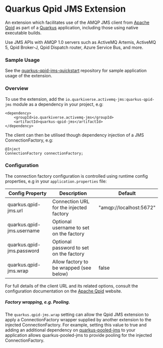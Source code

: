 # Quarkus Qpid JMS Extension

An extension which facilitates use of the AMQP JMS client from [Apache Qpid](https://qpid.apache.org/components/jms/) as part of a [Quarkus](https://quarkus.io) application, including those using native executable builds.

Use JMS APIs with AMQP 1.0 servers such as ActiveMQ Artemis, ActiveMQ 5, Qpid Broker-J, Qpid Dispatch router, Azure Service Bus, and more.

### Sample Usage

See the [quarkus-qpid-jms-quickstart](https://github.com/amqphub/quarkus-qpid-jms-quickstart/) repository for sample application usage of the extension.

### Overview

To use the extension, add the `io.quarkiverse.activemq-jms:quarkus-qpid-jms` module as a dependency in your project, e.g:

    <dependency>
        <groupId>io.quarkiverse.activemq-jms</groupId>
        <artifactId>quarkus-qpid-jms</artifactId>
    </dependency>

The client can then be utilised though dependency injection of a JMS ConnectionFactory, e.g:

    @Inject
    ConnectionFactory connectionFactory;

### Configuration

The connection factory configuration is controlled using runtime config properties, e.g in your `application.properties` file:

| Config Property           | Description                             | Default                 |
| ------------------------- | --------------------------------------- | ----------------------- |
| quarkus.qpid-jms.url      | Connection URL for the injected factory | "amqp://localhost:5672" |
| quarkus.qpid-jms.username | Optional username to set on the factory |                         |
| quarkus.qpid-jms.password | Optional password to set on the factory |                         |
| quarkus.qpid-jms.wrap     | Allow factory to be wrapped (see below) | false                   |

For full details of the client URL and its related options, consult the configuration documentation on the [Apache Qpid](https://qpid.apache.org/components/jms/) website.

##### Factory wrapping, e.g. Pooling.

The `quarkus.qpid-jms.wrap` setting can allow the Qpid JMS extension to apply a ConnectionFactory wrapper supplied by another extension to the injected ConnectionFactory. For example, setting this value to true and adding an additional dependency on [quarkus-pooled-jms](https://github.com/quarkiverse/quarkus-pooled-jms) to your application allows quarkus-pooled-jms to provide pooling for the injected ConnectionFactory.
